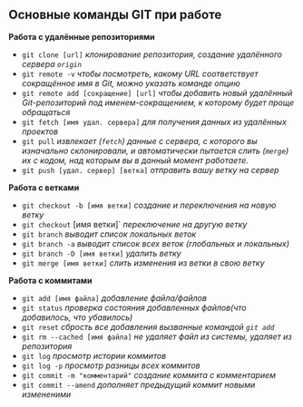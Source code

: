 ## Основные команды GIT при работе

**Работа с удалённые репозиториями**

* `git clone [url]` *клонирование репозитория, создание удалённого сервера `origin`*
* `git remote -v` *чтобы посмотреть, какому URL соответствует сокращённое имя в Git, можно указать команде опцию*
* `git remote add [сокращение] [url]` *чтобы добавить новый удалённый Git-репозиторий под именем-сокращением, к которому будет проще обращаться*
* `git fetch [имя удал. сервера]` *для получения данных из удалённых проектов*
* `git pull` *извлекает (`fetch`) данные с сервера, с которого вы изначально склонировали, и автоматически пытается слить (`merge`) их с кодом, над которым вы в данный момент работаете.*
* `git push [удал. сервер] [ветка]` *отправить вашу ветку на сервер*

**Работа с ветками**

* `git checkout -b [имя ветки]` *создание и переключения на новую ветку* 
* `git checkout` [имя ветки]` *переключение на другую ветку*
* `git branch` *выводит список локальных веток*
* `git branch -a` *выводит список всех веток (глобальных и локальных)*
* `git branch -D [имя ветки]` *удалить ветку*
* `git merge [имя ветки]` *слить изменения из ветки в свою ветку*

**Работа с коммитами**

* `git add [имя файла]` *добавление файла/файлов*
* `git status` *проверка состояния добавленных файлов(что добавилось, что убавилось)*
* `git reset` *сбрость все добавления вызванные командой `git add`*
* `git rm --cached [имя файла]` *не удаляет файл из системы, удаляет из репозитория*
* `git log` *просмотр истории коммитов*
* `git log -p` *просмотр разницы всех коммитов*
* `git commit -m "комментарий"` *создание коммита с комментарием*
* `git commit --amend` *дополняет предыдущий коммит новыми измененими*
